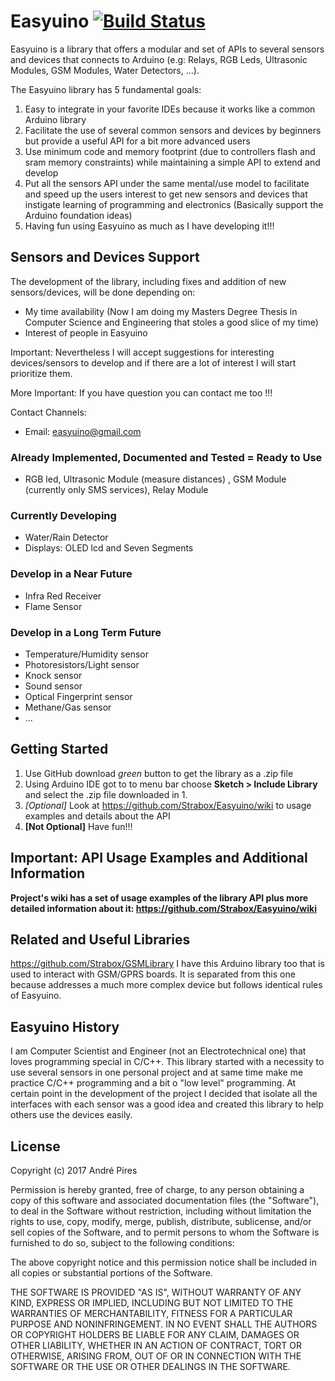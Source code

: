 # Easyuino [![Build Status](https://travis-ci.org/Strabox/Easyuino.svg?branch=master)](https://travis-ci.org/Strabox/Easyuino)

Easyuino is a library that offers a modular and set of APIs to several sensors and devices that connects to Arduino (e.g: Relays, RGB Leds, Ultrasonic Modules, GSM Modules, Water Detectors, ...). 

The Easyuino library has 5 fundamental goals:
1. Easy to integrate in your favorite IDEs because it works like a common Arduino library
2. Facilitate the use of several common sensors and devices by beginners but provide a useful API for a bit more advanced users
3. Use minimum code and memory footprint (due to controllers flash and sram memory constraints) while maintaining a simple API to extend and develop
4. Put all the sensors API under the same mental/use model to facilitate and speed up the users interest to get new sensors and devices that instigate learning of programming and electronics (Basically support the Arduino foundation ideas)
5. Having fun using Easyuino as much as I have developing it!!!

## Sensors and Devices Support

The development of the library, including fixes and addition of new sensors/devices, will be done depending on:
- My time availability (Now I am doing my Masters Degree Thesis in Computer Science and Engineering that stoles a good slice of my time)
- Interest of people in Easyuino

Important: Nevertheless I will accept suggestions for interesting devices/sensors to develop and if there are a lot of interest I will start prioritize them.

More Important: If you have question you can contact me too !!!

Contact Channels:
- Email: easyuino@gmail.com

### Already Implemented, Documented and Tested = Ready to Use

- RGB led, Ultrasonic Module (measure distances) , GSM Module (currently only SMS services), Relay Module

### Currently Developing

- Water/Rain Detector
- Displays: OLED lcd and Seven Segments

### Develop in a Near Future

- Infra Red Receiver
- Flame Sensor

### Develop in a Long Term Future

- Temperature/Humidity sensor
- Photoresistors/Light sensor
- Knock sensor
- Sound sensor
- Optical Fingerprint sensor
- Methane/Gas sensor
- ...

## Getting Started

1. Use GitHub download *green* button to get the library as a .zip file
2. Using Arduino IDE got to to menu bar choose **Sketch > Include Library** and select the .zip file downloaded in 1.
3. *[Optional]* Look at https://github.com/Strabox/Easyuino/wiki to usage examples and details about the API
4. **[Not Optional]** Have fun!!!

## Important: API Usage Examples and Additional Information

**Project's wiki has a set of usage examples of the library API plus more detailed information about it: https://github.com/Strabox/Easyuino/wiki**

## Related and Useful Libraries

https://github.com/Strabox/GSMLibrary I have this Arduino library too that is used to interact with GSM/GPRS boards. It is separated from this one because addresses a much more complex device but follows identical rules of Easyuino.

## Easyuino History

I am Computer Scientist and Engineer (not an Electrotechnical one) that loves programming special in C/C++. 
This library started with a necessity to use several sensors in one personal project and at same time make me practice C/C++ programming and a bit o "low level" programming.
At certain point in the development of the project I decided that isolate all the interfaces with each sensor was a good idea and created this library to help others use the devices easily.

## License 

Copyright (c) 2017 André Pires

Permission is hereby granted, free of charge, to any person obtaining a copy
of this software and associated documentation files (the "Software"), to deal
in the Software without restriction, including without limitation the rights
to use, copy, modify, merge, publish, distribute, sublicense, and/or sell
copies of the Software, and to permit persons to whom the Software is
furnished to do so, subject to the following conditions:

The above copyright notice and this permission notice shall be included in all
copies or substantial portions of the Software.

THE SOFTWARE IS PROVIDED "AS IS", WITHOUT WARRANTY OF ANY KIND, EXPRESS OR
IMPLIED, INCLUDING BUT NOT LIMITED TO THE WARRANTIES OF MERCHANTABILITY,
FITNESS FOR A PARTICULAR PURPOSE AND NONINFRINGEMENT. IN NO EVENT SHALL THE
AUTHORS OR COPYRIGHT HOLDERS BE LIABLE FOR ANY CLAIM, DAMAGES OR OTHER
LIABILITY, WHETHER IN AN ACTION OF CONTRACT, TORT OR OTHERWISE, ARISING FROM,
OUT OF OR IN CONNECTION WITH THE SOFTWARE OR THE USE OR OTHER DEALINGS IN THE
SOFTWARE.
